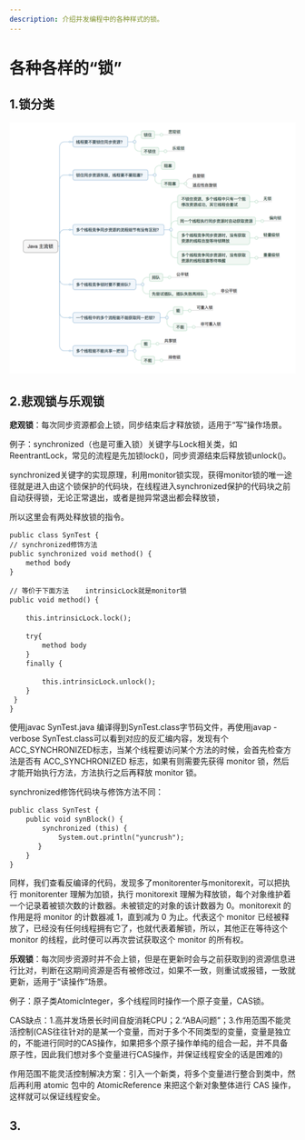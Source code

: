 ```yaml
---
description: 介绍并发编程中的各种样式的锁。
---
```


# 各种各样的“锁”

## 1.锁分类

![锁分类](<../.gitbook/assets/image (29).png>)

## 2.悲观锁与乐观锁

**悲观锁**：每次同步资源都会上锁，同步结束后才释放锁，适用于“写”操作场景。

例子：synchronized（也是可重入锁）关键字与Lock相关类，如ReentrantLock，常见的流程是先加锁lock()，同步资源结束后释放锁unlock()。

synchronized关键字的实现原理，利用monitor锁实现，获得monitor锁的唯一途径就是进入由这个锁保护的代码块，在线程进入synchronized保护的代码块之前自动获得锁，无论正常退出，或者是抛异常退出都会释放锁，

所以这里会有两处释放锁的指令。

```
public class SynTest {
// synchronized修饰方法
public synchronized void method() {
    method body
}

// 等价于下面方法    intrinsicLock就是monitor锁
public void method() {

    this.intrinsicLock.lock();

    try{
        method body
    }
    finally {

        this.intrinsicLock.unlock();
    }
 }
}
```

使用javac SynTest.java 编译得到SynTest.class字节码文件，再使用javap -verbose SynTest.class可以看到对应的反汇编内容，发现有个ACC_SYNCHRONIZED标志，当某个线程要访问某个方法的时候，会首先检查方法是否有 ACC_SYNCHRONIZED 标志，如果有则需要先获得 monitor 锁，然后才能开始执行方法，方法执行之后再释放 monitor 锁。

synchronized修饰代码块与修饰方法不同：

```
public class SynTest {
    public void synBlock() {
        synchronized (this) {
            System.out.println("yuncrush");
       }
    }
}
```

同样，我们查看反编译的代码，发现多了monitorenter与monitorexit，可以把执行 monitorenter 理解为加锁，执行 monitorexit 理解为释放锁，每个对象维护着一个记录着被锁次数的计数器。未被锁定的对象的该计数器为 0。monitorexit 的作用是将 monitor 的计数器减 1，直到减为 0 为止。代表这个 monitor 已经被释放了，已经没有任何线程拥有它了，也就代表着解锁，所以，其他正在等待这个 monitor 的线程，此时便可以再次尝试获取这个 monitor 的所有权。

**乐观锁**：每次同步资源时并不会上锁，但是在更新时会与之前获取到的资源信息进行比对，判断在这期间资源是否有被修改过，如果不一致，则重试或报错，一致就更新，适用于“读操作”场景。

例子：原子类AtomicInteger，多个线程同时操作一个原子变量，CAS锁。

CAS缺点：1.高并发场景长时间自旋消耗CPU；2.“ABA问题”；3.作用范围不能灵活控制(CAS往往针对的是某一个变量，而对于多个不同类型的变量，变量是独立的，不能进行同时的CAS操作，如果把多个原子操作单纯的组合一起，并不具备原子性，因此我们想对多个变量进行CAS操作，并保证线程安全的话是困难的)

作用范围不能灵活控制解决方案：引入一个新类，将多个变量进行整合到类中，然后再利用 atomic 包中的 AtomicReference 来把这个新对象整体进行 CAS 操作，这样就可以保证线程安全。

## 3.





